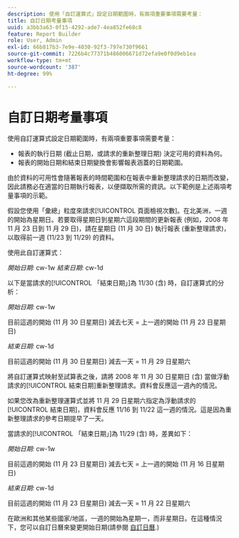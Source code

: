 ```yaml
---
description: 使用「自訂運算式」設定日期範圍時，有兩項重要事項需要考量：
title: 自訂日期考量事項
uuid: a3bb3a63-0f15-4292-ade7-4ea852fe68c8
feature: Report Builder
role: User, Admin
exl-id: 66b817b3-7e9e-4030-92f3-797e730f9661
source-git-commit: 7226b4c77371b486006671d72efa9e0f0d9eb1ea
workflow-type: tm+mt
source-wordcount: '387'
ht-degree: 99%

---
```


# 自訂日期考量事項

使用自訂運算式設定日期範圍時，有兩項重要事項需要考量：

* 報表的執行日期 (截止日期，或請求的重新整理日期) 決定可用的資料為何。
* 報表的開始日期和結束日期變換會影響報表涵蓋的日期範圍。

由於資料的可用性會隨著報表的時間範圍和在報表中重新整理請求的日期而改變，因此請務必在適當的日期執行報表，以便擷取所需的資訊。以下範例是上述兩項考量事項的示範。

假設您使用「彙總」粒度來請求[!UICONTROL 頁面檢視次數]。在北美洲，一週的開始為星期日。若要取得星期日到星期六這段期間的更新報表 (例如，2008 年 11 月 23 日到 11 月 29 日)，請在星期日 (11 月 30 日) 執行報表 (重新整理請求)，以取得前一週 (11/23 到 11/29) 的資料。

使用此自訂運算式：

*開始日期:* cw-1w *結束日期:* cw-1d

以下是當請求的[!UICONTROL 「結束日期」]為 11/30 (含) 時，自訂運算式的分析：

*開始日期:* cw-1w

目前這週的開始 (11 月 30 日星期日) 減去七天 = 上一週的開始 (11 月 23 日星期日)

*結束日期:* cw-1d

目前這週的開始 (11 月 30 日星期日) 減去一天 = 11 月 29 日星期六

將自訂運算式映射至試算表之後，請將 2008 年 11 月 30 日星期日 (含) 當做浮動請求的[!UICONTROL 結束日期]重新整理請求。資料會反應這一週內的情況。

如果您改為重新整理運算式並將 11 月 29 日星期六指定為浮動請求的[!UICONTROL 結束日期]，資料會反應 11/16 到 11/22 這一週的情況。這是因為重新整理請求的參考日期提早了一天。

當請求的[!UICONTROL 「結束日期」]為 11/29 (含) 時，差異如下：

*開始日期:* cw-1w

目前這週的開始 (11 月 23 日星期日) 減去七天 = 上一週的開始 (11 月 16 日星期日)

*結束日期:* cw-1d

目前這週的開始 (11 月 23 日星期日) 減去一天 = 11 月 22 日星期六

在歐洲和其他某些國家/地區，一週的開始為星期一，而非星期日。在這種情況下，您可以自訂日曆來變更開始日期(請參閱 [自訂日曆](/help/analyze/report-builder/data-requests/configuring-report-dates/custom-calendar.md).)
